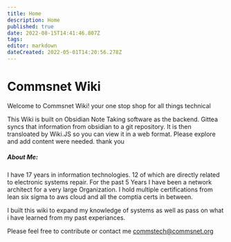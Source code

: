 ```yaml
---
title: Home
description: Home
published: true
date: 2022-08-15T14:41:46.807Z
tags: 
editor: markdown
dateCreated: 2022-05-01T14:20:56.278Z
---
```


# Commsnet Wiki

Welcome to Commsnet Wiki! your one stop shop for all things technical

This Wiki is built on Obsidian Note Taking software as the backend. Gittea syncs that information from obsidian to a git repository. It is then transloated by Wiki.JS so you can view it in a web format. Please explore and add content were needed. thank you

##### About Me:
I have 17 years in information technologies. 12 of which are directly related to electronic systems repair. For the past 5 Years I have been a network architect for a very large Organization. I hold multiple certifications from lean six sigma to aws cloud and all the comptia certs in between. 

I built this wiki to expand my knowledge of systems as well as pass on what i have learned from my past experiances. 

Please feel free to contribute or contact me commstech@commsnet.org

